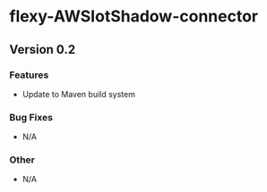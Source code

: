 # flexy-AWSIotShadow-connector

## Version 0.2
### Features
-  Update to Maven build system
### Bug Fixes
- N/A
### Other
- N/A
